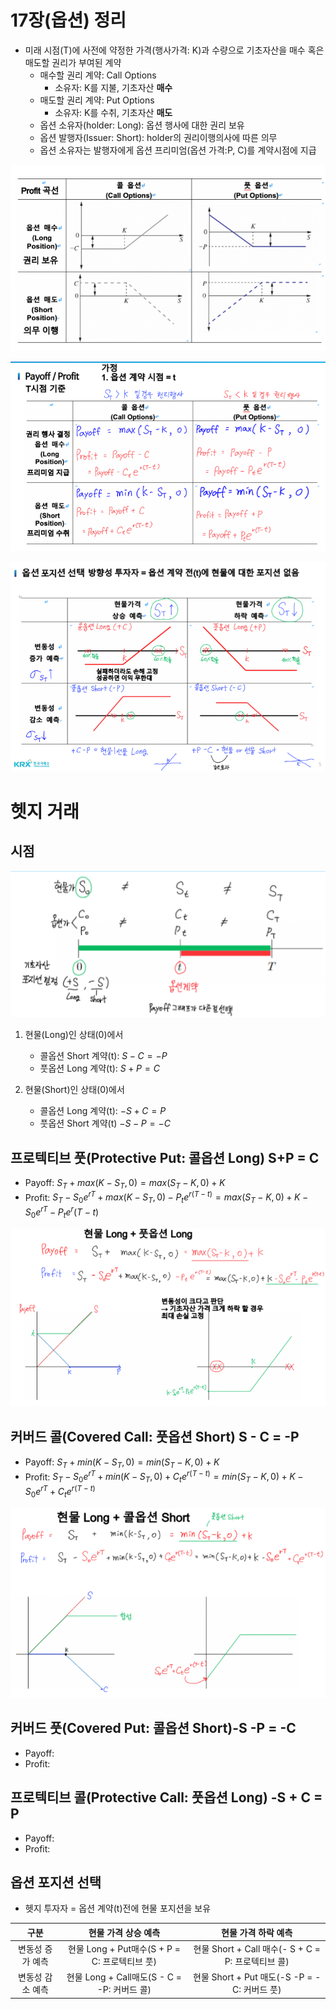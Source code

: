 # 17장(옵션) 정리
- 미래 시점(T)에 사전에 약정한 가격(행사가격: K)과 수량으로 기초자산을 매수 혹은 매도할 권리가 부여된 계약
    + 매수할 권리 계약: Call Options
        - 소유자: K를 지불, 기초자산 **매수**<br>
    + 매도할 권리 계약: Put Options
        - 소유자: K를 수취, 기초자산 **매도**<br>
    + 옵션 소유자(holder: Long): 옵션 행사에 대한 권리 보유
    + 옵션 발행자(Issuer: Short): holder의 권리이행의사에 따른 의무
    + 옵션 소유자는 발행자에게 옵션 프리미엄(옵션 가격:P, C)를 계약시점에 지급

![alt text](../img/18_17복습.png)

![alt text](../img/18_17복습_1.png)

![alt text](../img/18_17복습_2.png)

# 헷지 거래

## 시점
![alt text](../img/18_헷지거래_시점.png)

1. 현물(Long)인 상태(0)에서
    - 콜옵션 Short 계약(t): $S - C = -P$
    - 풋옵션 Long 계약(t): $S + P = C$

2. 현물(Short)인 상태(0)에서
    - 콜옵션 Long 계약(t): $-S + C = P$
    - 풋옵션 Short 계약(t) $-S - P = -C$

## 프로텍티브 풋(Protective Put: 콜옵션 Long) S+P = C
- Payoff: $S_T + max(K - S_T, 0) = max(S_T - K, 0) + K$
- Profit: $S_T - S_0e^{rT} + max(K - S_T, 0) - P_te^{r(T-t)} = max(S_T - K, 0) + K - S_0e^{rT} - P_te^r(T-t)$

![alt text](../img/18_ProtectivePut.png)

## 커버드 콜(Covered Call: 풋옵션 Short) S - C = -P
- Payoff: $S_T + min(K - S_T, 0) = min(S_T - K, 0) + K$
- Profit: $S_T - S_0e^{rT} + min(K - S_T, 0) + C_te^{r(T-t)} = min(S_T - K, 0) + K - S_0e^{rT} + C_te^{r(T-t)}$

![alt text](../img/18_CoveredCall.png)

## 커버드 풋(Covered Put: 콜옵션 Short)-S -P = -C
- Payoff:
- Profit:

## 프로텍티브 콜(Protective Call: 풋옵션 Long) -S + C = P
- Payoff:
- Profit:

## 옵션 포지션 선택
- 헷지 투자자 = 옵션 계약(t)전에 현물 포지션을 보유

|      구분     |             현물 가격 상승 예측             |                현물 가격 하락 예측               |
|:------------:|:-----------------------------------------:|:---------------------------------------------:|
|변동성 증가 예측| 현물 Long + Put매수(S + P = C: 프로텍티브 풋)| 현물 Short + Call 매수(- S + C = P: 프로텍티브 콜)|
|변동성 감소 예측| 현물 Long + Call매도(S - C = -P: 커버드 콜)  | 현물 Short + Put 매도(-S -P = -C: 커버드 풋)     |
